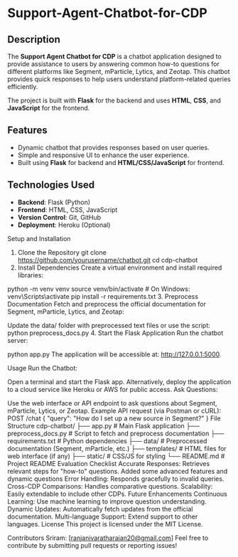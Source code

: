 # Support-Agent-Chatbot-for-CDP

## Description
The **Support Agent Chatbot for CDP** is a chatbot application designed to provide assistance to users by answering common how-to questions for different platforms like Segment, mParticle, Lytics, and Zeotap. This chatbot provides quick responses to help users understand platform-related queries efficiently.

The project is built with **Flask** for the backend and uses **HTML**, **CSS**, and **JavaScript** for the frontend.

## Features
- Dynamic chatbot that provides responses based on user queries.
- Simple and responsive UI to enhance the user experience.
- Built using **Flask** for backend and **HTML/CSS/JavaScript** for frontend.

## Technologies Used
- **Backend**: Flask (Python)
- **Frontend**: HTML, CSS, JavaScript
- **Version Control**: Git, GitHub
- **Deployment**: Heroku (Optional)
  
Setup and Installation
1. Clone the Repository
git clone https://github.com/yourusername/chatbot.git
cd cdp-chatbot
2. Install Dependencies
Create a virtual environment and install required libraries:

python -m venv venv
source venv/bin/activate  # On Windows: venv\Scripts\activate
pip install -r requirements.txt
3. Preprocess Documentation
Fetch and preprocess the official documentation for Segment, mParticle, Lytics, and Zeotap:

Update the data/ folder with preprocessed text files or use the script:
python preprocess_docs.py
4. Start the Flask Application
Run the chatbot server:

python app.py
The application will be accessible at: http://127.0.0.1:5000.

Usage
Run the Chatbot:

Open a terminal and start the Flask app.
Alternatively, deploy the application to a cloud service like Heroku or AWS for public access.
Ask Questions:

Use the web interface or API endpoint to ask questions about Segment, mParticle, Lytics, or Zeotap.
Example API request (via Postman or cURL):
POST /chat
{
  "query": "How do I set up a new source in Segment?"
}
File Structure
cdp-chatbot/
├── app.py                 # Main Flask application
├── preprocess_docs.py     # Script to fetch and preprocess documentation
├── requirements.txt       # Python dependencies
├── data/                  # Preprocessed documentation (Segment, mParticle, etc.)
├── templates/             # HTML files for web interface (if any)
├── static/                # CSS/JS for styling
└── README.md              # Project README
Evaluation Checklist
 Accurate Responses: Retrieves relevant steps for "how-to" questions.
 Added some advanced features and dynamic questions
 Error Handling: Responds gracefully to invalid queries.
 Cross-CDP Comparisons: Handles comparative questions.
 Scalability: Easily extendable to include other CDPs.
Future Enhancements
Continuous Learning: Use machine learning to improve question understanding.
Dynamic Updates: Automatically fetch updates from the official documentation.
Multi-language Support: Extend support to other languages.
License
This project is licensed under the MIT License.

Contributors
Sriram: [ranjanivaratharajan20@gmail.com]
Feel free to contribute by submitting pull requests or reporting issues!
